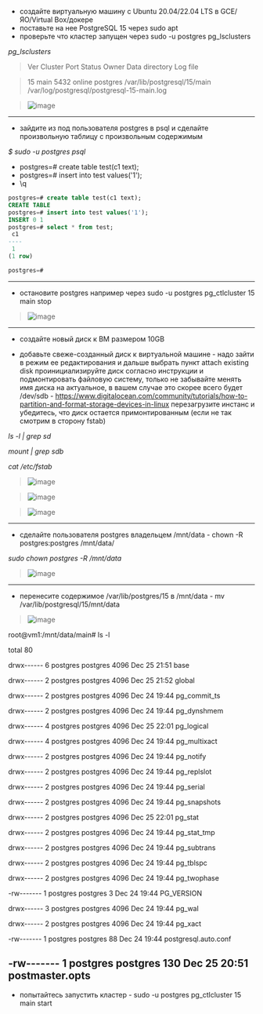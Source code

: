 * создайте виртуальную машину c Ubuntu 20.04/22.04 LTS в GCE/ЯО/Virtual Box/докере
* поставьте на нее PostgreSQL 15 через sudo apt
* проверьте что кластер запущен через sudo -u postgres pg_lsclusters
  
*pg_lsclusters*

>Ver Cluster Port Status Owner    Data directory              Log file

>15  main    5432 online postgres /var/lib/postgresql/15/main /var/log/postgresql/postgresql-15-main.log

>![image](https://github.com/VyacheslavIT/postgre/assets/136000255/7e28e658-2458-4e38-9b5e-72c03865d6bd)
-----------------------------
* зайдите из под пользователя postgres в psql и сделайте произвольную таблицу с произвольным содержимым
  
*$  sudo -u postgres psql*
  
* postgres=# create table test(c1 text);
* postgres=# insert into test values('1');
* \q
```sql
postgres=# create table test(c1 text);
CREATE TABLE
postgres=# insert into test values('1');
INSERT 0 1
postgres=# select * from test;
 c1 
----
 1
(1 row)

postgres=#
```
-------------------------
* остановите postgres например через sudo -u postgres pg_ctlcluster 15 main stop

>![image](https://github.com/VyacheslavIT/postgre/assets/136000255/7f972d4c-8ef0-4156-8fb4-7cf2280347eb)
  
--------------------------

* создайте новый диск к ВМ размером 10GB

* добавьте свеже-созданный диск к виртуальной машине - надо зайти в режим ее редактирования и дальше выбрать пункт attach existing disk
проинициализируйте диск согласно инструкции и подмонтировать файловую систему, только не забывайте менять имя диска на актуальное, в вашем случае это скорее всего будет /dev/sdb - https://www.digitalocean.com/community/tutorials/how-to-partition-and-format-storage-devices-in-linux
перезагрузите инстанс и убедитесь, что диск остается примонтированным (если не так смотрим в сторону fstab)

*ls -l | grep sd*

*mount | grep sdb*

*cat /etc/fstab*

>![image](https://github.com/VyacheslavIT/postgre/assets/136000255/a68a8677-b8ee-418b-9c1f-f601c0e0fb02)

>![image](https://github.com/VyacheslavIT/postgre/assets/136000255/1338dcd4-b1c4-4444-a2c6-75d10af3f450)

>![image](https://github.com/VyacheslavIT/postgre/assets/136000255/6bba6047-46aa-46c6-8621-b951296e2481)
-------------------------------
* сделайте пользователя postgres владельцем /mnt/data - chown -R postgres:postgres /mnt/data/

*sudo chown postgres -R /mnt/data*

>![image](https://github.com/VyacheslavIT/postgre/assets/136000255/4c362ada-b85f-4622-8cfd-53c5a04a9dcd)
------------------------------
* перенесите содержимое /var/lib/postgres/15 в /mnt/data - mv /var/lib/postgresql/15/mnt/data
>![image](https://github.com/VyacheslavIT/postgre/assets/136000255/eba31f3a-ebf3-4ba4-9dee-f27ff1ce0577)

root@vm1:/mnt/data/main# ls -l

total 80

drwx------ 6 postgres postgres 4096 Dec 25 21:51 base

drwx------ 2 postgres postgres 4096 Dec 25 21:52 global

drwx------ 2 postgres postgres 4096 Dec 24 19:44 pg_commit_ts

drwx------ 2 postgres postgres 4096 Dec 24 19:44 pg_dynshmem

drwx------ 4 postgres postgres 4096 Dec 25 22:01 pg_logical

drwx------ 4 postgres postgres 4096 Dec 24 19:44 pg_multixact

drwx------ 2 postgres postgres 4096 Dec 24 19:44 pg_notify

drwx------ 2 postgres postgres 4096 Dec 24 19:44 pg_replslot

drwx------ 2 postgres postgres 4096 Dec 24 19:44 pg_serial

drwx------ 2 postgres postgres 4096 Dec 24 19:44 pg_snapshots

drwx------ 2 postgres postgres 4096 Dec 25 22:01 pg_stat

drwx------ 2 postgres postgres 4096 Dec 24 19:44 pg_stat_tmp

drwx------ 2 postgres postgres 4096 Dec 24 19:44 pg_subtrans

drwx------ 2 postgres postgres 4096 Dec 24 19:44 pg_tblspc

drwx------ 2 postgres postgres 4096 Dec 24 19:44 pg_twophase

-rw------- 1 postgres postgres    3 Dec 24 19:44 PG_VERSION

drwx------ 3 postgres postgres 4096 Dec 24 19:44 pg_wal

drwx------ 2 postgres postgres 4096 Dec 24 19:44 pg_xact

-rw------- 1 postgres postgres   88 Dec 24 19:44 postgresql.auto.conf

-rw------- 1 postgres postgres  130 Dec 25 20:51 postmaster.opts
--------------------------------
* попытайтесь запустить кластер - sudo -u postgres pg_ctlcluster 15 main start
